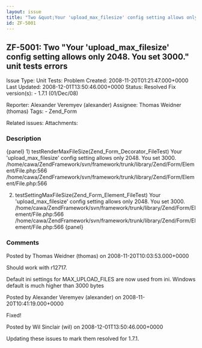 ```yaml
---
layout: issue
title: "Two &quot;Your 'upload_max_filesize' config setting allows only 2048. You set 3000.&quot; unit tests errors"
id: ZF-5001
---
```


ZF-5001: Two "Your 'upload\_max\_filesize' config setting allows only 2048. You set 3000." unit tests errors
------------------------------------------------------------------------------------------------------------

 Issue Type: Unit Tests: Problem Created: 2008-11-20T01:21:47.000+0000 Last Updated: 2008-12-01T13:50:46.000+0000 Status: Resolved Fix version(s): - 1.7.1 (01/Dec/08)
 
 Reporter:  Alexander Veremyev (alexander)  Assignee:  Thomas Weidner (thomas)  Tags: - Zend\_Form
 
 Related issues: 
 Attachments: 
### Description

{panel} 1) testRenderMaxFileSize(Zend\_Form\_Decorator\_FileTest) Your 'upload\_max\_filesize' config setting allows only 2048. You set 3000. /home/cawa/ZendFramework/svn/framework/trunk/library/Zend/Form/Element/File.php:566 /home/cawa/ZendFramework/svn/framework/trunk/library/Zend/Form/Element/File.php:566

2) testSettingMaxFileSize(Zend\_Form\_Element\_FileTest) Your 'upload\_max\_filesize' config setting allows only 2048. You set 3000. /home/cawa/ZendFramework/svn/framework/trunk/library/Zend/Form/Element/File.php:566 /home/cawa/ZendFramework/svn/framework/trunk/library/Zend/Form/Element/File.php:566 {panel}

 

 

### Comments

Posted by Thomas Weidner (thomas) on 2008-11-20T10:03:53.000+0000

Should work with r12717.

Default ini settings for MAX\_UPLOAD\_FILES are now used from ini. Windows default is much higher than 3000 bytes

 

 

Posted by Alexander Veremyev (alexander) on 2008-11-20T10:41:19.000+0000

Fixed!

 

 

Posted by Wil Sinclair (wil) on 2008-12-01T13:50:46.000+0000

Updating these issues to mark them resolved for 1.7.1.

 

 